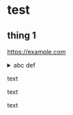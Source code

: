 # test

## thing 1

https://example.com

<details>

<summary>abc def</summary>

* 111
* _222_ abc def
* **333 abc def**

## lorem ipsum,

quia dolor sit, amet, consectetur, adipisci velit, sed quia non numquam eius modi tempora incidunt, ut labore et dolore

### Header 3

three three three

## magnam aliquam

quaerat voluptatem. ut enim ad minima veniam, quis nostrum exercitationem ullam corporis suscipit laboriosam, nisi ut aliquid ex ea commodi consequatur? quis autem vel eum iure reprehenderit, qui in ea voluptate velit esse, quam nihil molestiae consequatur, vel illum, qui dolorem eum fugiat, quo voluptas nulla pariatur?

</details>

text

text

text
